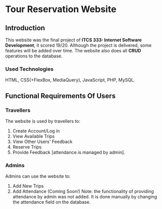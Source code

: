 # Tour Reservation Website
## Introduction
This website was the final project of **ITCS 333: Internet Software Development**; it scored 19/20. Although the project is delivered, some features will be added over time. The website also does all **CRUD** operations to the database.  
### Used Technologies
[](https://github.com/devicons/devicon/blob/master/icons/php/php-original.svg)
HTML, CSS(+FlexBox, MediaQuery), JavaScript, PHP, MySQL.
## Functional Requirements Of Users
### Travellers
The website is used by travellers to:  
1. Create Account/Log in  
2. View Available Trips  
3. View Other Users' Feedback
4. Reserve Trips
5. Provide Feedback [attendance is managed by admin].
### Admins
Admins can use the website to:
1. Add New Trips
2. Add Attendance (Coming Soon!)
Note: the functionality of providing attendance by admin was not added. It is done manually by changing the attendance field on the database.
